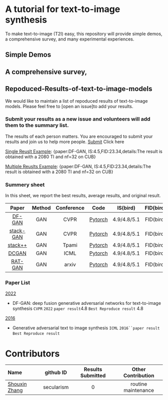 
# A tutorial for text-to-image synthesis
To make text-to-image (T2I) easy, this repository will  provide simple demos, a comprehensive survey, and many experimental experiences. 
## Simple Demos

## A comprehensive survey,

## Repoduced-Results-of-text-to-image-models

We would like to maintain a list of repoduced results of text-to-image models. Please feel free to [open an issue]to add your results.

### Submit your results as a new issue and volunteers will add them to the summary list.
The results of each person matters. You are encouraged to submit your results and join us to help more people.
[Submit](https://github.com/senmaoy/Repoduced-Results-of-text-to-image-models/issues/new/choose) Click here

[Single Reuslt Example](https://github.com/senmaoy/Repoduced-Results-of-text-to-image-models/issues/1): {paper:DF-GAN, IS:4.5,FID:23.34,details:The result is obtained with a 2080 TI and nf=32 on CUB}

[Multiple Reuslts Example](https://github.com/senmaoy/Repoduced-Results-of-text-to-image-models/issues/1): {paper:DF-GAN, IS:4.5,FID:23.34,details:The result is obtained with a 2080 TI and nf=32 on CUB}



### <a name="list">Summery sheet</a>
In this sheet, we report the best results, average results, and original result.

|    Paper    |  Method  |  Conference  |  Code |  IS(bird) | FID(bird)|IS(COCO) |FID(COCO)|IS(flower) |FID(flower)|
|   :------:  | :------:  | :------: | :------: |:------: |:------: |:------: |:------: |:------: |:------: |
| [DF-GAN]() | GAN | CVPR| [Pytorch](https://github.com/Hzzone/DeepClustering.SSL) | 4.9/4.8/5.1 | FID(bird)|IS(COCO) |FID(COCO)|IS(flower) |FID(flower)|
| [stack-GAN]() | GAN | CVPR| [Pytorch](https://github.com/Hzzone/DeepClustering.SSL) | 4.9/4.8/5.1 | FID(bird)|IS(COCO) |FID(COCO)|IS(flower) |FID(flower)|
| [stack++]() | GAN | Tpami| [Pytorch](https://github.com/Hzzone/DeepClustering.SSL) | 4.9/4.8/5.1 | FID(bird)|IS(COCO) |FID(COCO)|IS(flower) |FID(flower)|
| [DCGAN]() | GAN | ICML| [Pytorch](https://github.com/Hzzone/DeepClustering.SSL) | 4.9/4.8/5.1 | FID(bird)|IS(COCO) |FID(COCO)|IS(flower) |FID(flower)|
| [RAT-GAN]() | GAN | arxiv| [Pytorch](https://github.com/Hzzone/DeepClustering.SSL) | 4.9/4.8/5.1 | FID(bird)|IS(COCO) |FID(COCO)|IS(flower) |FID(flower)|

### <a name="Paper List">Paper List</a>


 <a href="#2022">2022</a>
 - DF-GAN: deep fusion generative adversarial networks for text-to-image synthesis `CVPR` `2022` `paper result`4.8 `Best Reproduce result` 4.8


 <a href="#2016">2016</a>
 - Generative adversarial text to image synthesis  `ICML` `2016``paper result` `Best Reproduce result`


# Contributors

|    Name   |  github ID  |  Results Submitted  |  Other Contribution |
|  :---------  | :------:  | :------: | :------: |
| [Shouxin Zhang](https://github.com/secularism) | secularism | 0 | routine maintenance |





